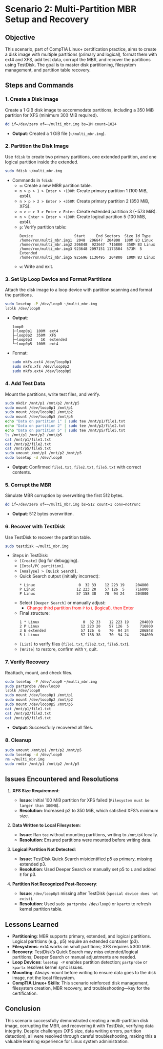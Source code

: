 # Scenario 2: Multi-Partition MBR Setup and Recovery

## Objective

This scenario, part of CompTIA Linux+ certification practice, aims to create a disk image with multiple partitions (primary and logical), format them with ext4 and XFS, add test data, corrupt the MBR, and recover the partitions using TestDisk. The goal is to master disk partitioning, filesystem management, and partition table recovery.

## Steps and Commands

### 1. Create a Disk Image

Create a 1 GiB disk image to accommodate partitions, including a 350 MiB partition for XFS (minimum 300 MiB required).

```bash
dd if=/dev/zero of=~/multi_mbr.img bs=1M count=1024
```

- **Output**: Created a 1 GiB file (`~/multi_mbr.img`).

### 2. Partition the Disk Image

Use `fdisk` to create two primary partitions, one extended partition, and one logical partition inside the extended.

```bash
sudo fdisk ~/multi_mbr.img
```

- Commands in `fdisk`:
  - `o`: Create a new MBR partition table.
  - `n > p > 1 > Enter > +100M`: Create primary partition 1 (100 MiB, ext4).
  - `n > p > 2 > Enter > +350M`: Create primary partition 2 (350 MiB, XFS).
  - `n > e > 3 > Enter > Enter`: Create extended partition 3 (~573 MiB).
  - `n > Enter > Enter > +100M`: Create logical partition 5 (100 MiB, ext4).
  - `p`: Verify partition table:
    ```
    Device                   Start     End Sectors  Size Id Type
    /home/ron/multi_mbr.img1  2048  206847  204800  100M 83 Linux
    /home/ron/multi_mbr.img2 206848  923647  716800  350M 83 Linux
    /home/ron/multi_mbr.img3 923648 2097151 1173504  573M  5 Extended
    /home/ron/multi_mbr.img5 925696 1130495  204800  100M 83 Linux
    ```
  - `w`: Write and exit.

### 3. Set Up Loop Device and Format Partitions

Attach the disk image to a loop device with partition scanning and format the partitions.

```bash
sudo losetup -P /dev/loop0 ~/multi_mbr.img
lsblk /dev/loop0
```

- **Output**:
  ```
  loop0
  ├─loop0p1  100M  ext4
  ├─loop0p2  350M  XFS
  ├─loop0p3    1K  extended
  └─loop0p5  100M  ext4
  ```
- Format:
  ```bash
  sudo mkfs.ext4 /dev/loop0p1
  sudo mkfs.xfs /dev/loop0p2
  sudo mkfs.ext4 /dev/loop0p5
  ```

### 4. Add Test Data

Mount the partitions, write test files, and verify.

```bash
sudo mkdir /mnt/p1 /mnt/p2 /mnt/p5
sudo mount /dev/loop0p1 /mnt/p1
sudo mount /dev/loop0p2 /mnt/p2
sudo mount /dev/loop0p5 /mnt/p5
echo "Data on partition 1" | sudo tee /mnt/p1/file1.txt
echo "Data on partition 2" | sudo tee /mnt/p2/file2.txt
echo "Data on partition 5" | sudo tee /mnt/p5/file5.txt
ls /mnt/p1 /mnt/p2 /mnt/p5
cat /mnt/p1/file1.txt
cat /mnt/p2/file2.txt
cat /mnt/p5/file5.txt
sudo umount /mnt/p1 /mnt/p2 /mnt/p5
sudo losetup -d /dev/loop0
```

- **Output**: Confirmed `file1.txt`, `file2.txt`, `file5.txt` with correct contents.

### 5. Corrupt the MBR

Simulate MBR corruption by overwriting the first 512 bytes.

```bash
dd if=/dev/zero of=~/multi_mbr.img bs=512 count=1 conv=notrunc
```

- **Output**: 512 bytes overwritten.

### 6. Recover with TestDisk

Use TestDisk to recover the partition table.

```bash
sudo testdisk ~/multi_mbr.img
```

- Steps in TestDisk:
  - `[Create]` (log for debugging).
  - `[Intel/PC partition]`.
  - `[Analyse] > [Quick Search]`.
  - Quick Search output (initially incorrect):
    ```
    * Linux                    0  32 33    12 223 19     204800
    P Linux                   12 223 20    57 126  5     716800
    P Linux                   57 158 38    70  94 24     204800
    ```
  - Select `[Deeper Search]` or manually adjust:
    - <span style="color: red;">Change third partition from `P` to `L` (logical). then Enter </span>
  - Final structure:
    ```
    1 * Linux                    0  32 33    12 223 19     204800
    2 P Linux                   12 223 20    57 126  5     716800
    3 E extended                57 126  6    70  94 24     206848
    5 L Linux                   57 158 38    70  94 24     204800
    ```
  - `[List]` to verify files (`file1.txt`, `file2.txt`, `file5.txt`).
  - `[Write]` to restore, confirm with `Y`, quit.

### 7. Verify Recovery

Reattach, mount, and check files.

```bash
sudo losetup -P /dev/loop0 ~/multi_mbr.img
sudo partprobe /dev/loop0
lsblk /dev/loop0
sudo mount /dev/loop0p1 /mnt/p1
sudo mount /dev/loop0p2 /mnt/p2
sudo mount /dev/loop0p5 /mnt/p5
cat /mnt/p1/file1.txt
cat /mnt/p2/file2.txt
cat /mnt/p5/file5.txt
```

- **Output**: Successfully recovered all files.

### 8. Cleanup

```bash
sudo umount /mnt/p1 /mnt/p2 /mnt/p5
sudo losetup -d /dev/loop0
rm ~/multi_mbr.img
sudo rmdir /mnt/p1 /mnt/p2 /mnt/p5
```

## Issues Encountered and Resolutions

1. **XFS Size Requirement**:

   - **Issue**: Initial 100 MiB partition for XFS failed (`Filesystem must be larger than 300MB`).
   - **Resolution**: Increased p2 to 350 MiB, which satisfied XFS’s minimum size.

2. **Data Written to Local Filesystem**:

   - **Issue**: Ran `tee` without mounting partitions, writing to `/mnt/pX` locally.
   - **Resolution**: Ensured partitions were mounted before writing data.

3. **Logical Partition Not Detected**:

   - **Issue**: TestDisk Quick Search misidentified p5 as primary, missing extended p3.
   - **Resolution**: Used Deeper Search or manually set p5 to `L` and added `E` for p3.

4. **Partition Not Recognized Post-Recovery**:
   - **Issue**: `/dev/loop0p5` missing after TestDisk (`special device does not exist`).
   - **Resolution**: Used `sudo partprobe /dev/loop0` or `kpartx` to refresh kernel partition table.

## Lessons Learned

- **Partitioning**: MBR supports primary, extended, and logical partitions. Logical partitions (e.g., p5) require an extended container (p3).
- **Filesystems**: ext4 works on small partitions; XFS requires ≥300 MiB.
- **Recovery**: TestDisk’s Quick Search may miss extended/logical partitions; Deeper Search or manual adjustments are needed.
- **Loop Devices**: `losetup -P` enables partition detection; `partprobe` or `kpartx` resolves kernel sync issues.
- **Mounting**: Always mount before writing to ensure data goes to the disk image, not the local filesystem.
- **CompTIA Linux+ Skills**: This scenario reinforced disk management, filesystem creation, MBR recovery, and troubleshooting—key for the certification.

## Conclusion

This scenario successfully demonstrated creating a multi-partition disk image, corrupting the MBR, and recovering it with TestDisk, verifying data integrity. Despite challenges (XFS size, data writing errors, partition detection), all were resolved through careful troubleshooting, making this a valuable learning experience for Linux system administration.
